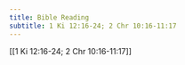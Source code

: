 ```yaml
---
title: Bible Reading
subtitle: 1 Ki 12:16-24; 2 Chr 10:16-11:17
---
```


[[1 Ki 12:16-24; 2 Chr 10:16-11:17]]